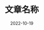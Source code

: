 ---
title: "文章名称"
date: 2022-10-19
draft: true
tags : [                    # 文章所属标签
    "docker",
]
categories : [              # 文章所属标签
    "技术",
]
---